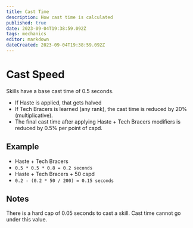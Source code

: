 ```yaml
---
title: Cast Time
description: How cast time is calculated
published: true
date: 2023-09-04T19:38:59.092Z
tags: mechanics
editor: markdown
dateCreated: 2023-09-04T19:38:59.092Z
---
```


# Cast Speed
Skills have a base cast time of 0.5 seconds. 
* If Haste is applied, that gets halved
* If Tech Bracers is learned (any rank), the cast time is reduced by 20% (multiplicative).
* The final cast time after applying Haste + Tech Bracers modifiers is reduced by 0.5% per point of cspd.

## Example
* Haste + Tech Bracers
* `0.5 * 0.5 * 0.8 = 0.2 seconds` 
* Haste + Tech Bracers + 50 cspd
* `0.2 - (0.2 * 50 / 200) = 0.15 seconds` 

## Notes
There is a hard cap of 0.05 seconds to cast a skill. Cast time cannot go under this value.